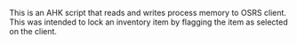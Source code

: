 This is an AHK script that reads and writes process memory to OSRS client.  This was intended to lock an inventory item by flagging the item as selected on the client.
